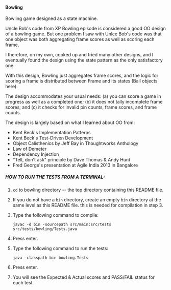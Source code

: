 #### Bowling

Bowling game designed as a state machine.

Uncle Bob's code from XP Bowling episode is considered a good OO design of a 
bowling game. But one problem I saw with Unlce Bob's code was that one object 
was both aggregating frame scores as well as scoring each frame.

I therefore, on my own, cooked up and tried many other designs, and I eventually 
found the design using the state pattern as the only satisfactory one.

With this design, Bowling just aggregates frame scores, and the logic for 
scoring a frame is distributed between Frame and its states (Ball objects here).

The design accommodates your usual needs: (a) you can score a game in progress 
as well as a completed one; (b) it does not tally incomplete frame scores; and 
(c) it checks for invalid pin counts, frame scores, and frame counts.

The design is largely based on what I learned about OO from:

- Kent Beck's Implementation Patterns
- Kent Beck's Test-Driven Development
- Object Calisthenics by Jeff Bay in Thoughtworks Anthology
- Law of Demeter
- Dependency Injection
- "Tell, don't ask" principle by Dave Thomas & Andy Hunt
- Fred George's presentation at Agile India 2013 in Bangalore


##### HOW TO RUN THE TESTS FROM A TERMINAL:

1. `cd` to bowling directory -- the top directory containing this README file.
2. If you do not have a `bin` directory, create an empty `bin` directory at the 
   same level as this README file. this is needed for compilation in step 3.
3. Type the following command to compile:

     ````
     javac -d bin -sourcepath src/main:src/tests  src/tests/bowling/Tests.java

4. Press enter.
5. Type the following command to run the tests:

     ````
     java -classpath bin bowling.Tests

6. Press enter.
7. You will see the Expected & Actual scores and PASS/FAIL status for each test.

